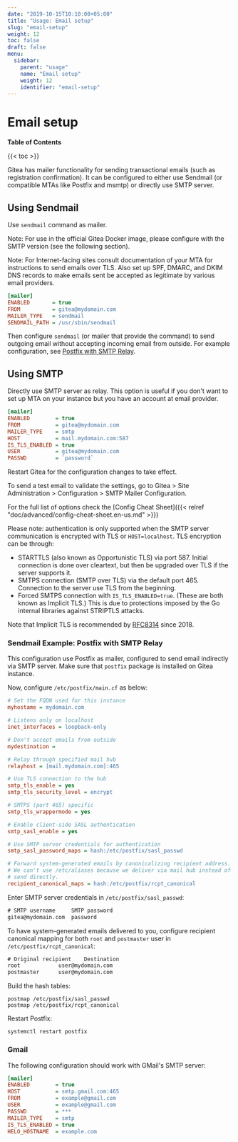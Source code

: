 ```yaml
---
date: "2019-10-15T10:10:00+05:00"
title: "Usage: Email setup"
slug: "email-setup"
weight: 12
toc: false
draft: false
menu:
  sidebar:
    parent: "usage"
    name: "Email setup"
    weight: 12
    identifier: "email-setup"
---
```


# Email setup

**Table of Contents**

{{< toc >}}

Gitea has mailer functionality for sending transactional emails (such as registration confirmation). It can be configured to either use Sendmail (or compatible MTAs like Postfix and msmtp) or directly use SMTP server.

## Using Sendmail

Use `sendmail` command as mailer.

Note: For use in the official Gitea Docker image, please configure with the SMTP version (see the following section).

Note: For Internet-facing sites consult documentation of your MTA for instructions to send emails over TLS. Also set up SPF, DMARC, and DKIM DNS records to make emails sent be accepted as legitimate by various email providers.

```ini
[mailer]
ENABLED       = true
FROM          = gitea@mydomain.com
MAILER_TYPE   = sendmail
SENDMAIL_PATH = /usr/sbin/sendmail
```

Then configure `sendmail` (or mailer that provide the command) to send outgoing email without accepting incoming email from outside. For example configuration,
see [Postfix with SMTP Relay](#sendmail-example-postfix-with-smtp-relay).

## Using SMTP

Directly use SMTP server as relay. This option is useful if you don't want to set up MTA on your instance but you have an account at email provider.

```ini
[mailer]
ENABLED        = true
FROM           = gitea@mydomain.com
MAILER_TYPE    = smtp
HOST           = mail.mydomain.com:587
IS_TLS_ENABLED = true
USER           = gitea@mydomain.com
PASSWD         = `password`
```

Restart Gitea for the configuration changes to take effect.

To send a test email to validate the settings, go to Gitea > Site Administration > Configuration > SMTP Mailer Configuration.

For the full list of options check the [Config Cheat Sheet]({{< relref "doc/advanced/config-cheat-sheet.en-us.md" >}})

Please note: authentication is only supported when the SMTP server communication is encrypted with TLS or `HOST=localhost`. TLS encryption can be through:
  - STARTTLS (also known as Opportunistic TLS) via port 587. Initial connection is done over cleartext, but then be upgraded over TLS if the server supports it.
  - SMTPS connection (SMTP over TLS) via the default port 465. Connection to the server use TLS from the beginning.
  - Forced SMTPS connection with `IS_TLS_ENABLED=true`. (These are both known as Implicit TLS.)
This is due to protections imposed by the Go internal libraries against STRIPTLS attacks.

Note that Implicit TLS is recommended by [RFC8314](https://tools.ietf.org/html/rfc8314#section-3) since 2018.

### Sendmail Example: Postfix with SMTP Relay

This configuration use Postfix as mailer, configured to send email indirectly via SMTP server. Make sure that `postfix` package is installed on Gitea instance.

Now, configure `/etc/postfix/main.cf` as below:

```ini
# Set the FQDN used for this instance
myhostame = mydomain.com

# Listens only on localhost
inet_interfaces = loopback-only

# Don't accept emails from outside
mydestination = 

# Relay through specified mail hub
relayhost = [mail.mydomain.com]:465

# Use TLS connection to the hub
smtp_tls_enable = yes
smtp_tls_security_level = encrypt

# SMTPS (port 465) specific
smtp_tls_wrappermode = yes

# Enable client-side SASL authentication
smtp_sasl_enable = yes

# Use SMTP server credentials for authentication
smtp_sasl_password_maps = hash:/etc/postfix/sasl_passwd

# Forward system-generated emails by canonicalizing recipient address.
# We can't use /etc/aliases because we deliver via mail hub instead of
# send directly.
recipient_canonical_maps = hash:/etc/postfix/rcpt_canonical
```

Enter SMTP server credentials in `/etc/postfix/sasl_passwd`:

```txt
# SMTP username		SMTP password
gitea@mydomain.com	password
```

To have system-generated emails delivered to you, configure recipient canonical mapping for both `root` and `postmaster` user in `/etc/postfix/rcpt_canonical`:

```txt
# Original recipient	Destination
root			user@mydomain.com
postmaster		user@mydomain.com
```

Build the hash tables:

```shell
postmap /etc/postfix/sasl_passwd
postmap /etc/postfix/rcpt_canonical
```

Restart Postfix:

```shell
systemctl restart postfix
```

### Gmail

The following configuration should work with GMail's SMTP server:

```ini
[mailer]
ENABLED        = true
HOST           = smtp.gmail.com:465
FROM           = example@gmail.com
USER           = example@gmail.com
PASSWD         = ***
MAILER_TYPE    = smtp
IS_TLS_ENABLED = true
HELO_HOSTNAME  = example.com
```

